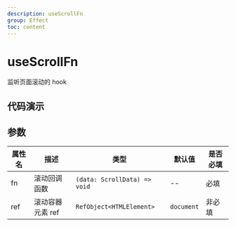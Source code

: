 ```yaml
---
description: useScrollFn
group: Effect
toc: content
---
```


# useScrollFn

监听页面滚动的 hook

## 代码演示

<code src="let-hooks/useScrollFn/demos/base.tsx" title="基本用法" description="滚动获取滚动信息"></code>

## 参数

| 属性名 | 描述             | 类型                         | 默认值     | 是否必填 |
| ------ | ---------------- | ---------------------------- | ---------- | -------- |
| fn     | 滚动回调函数     | `(data: ScrollData) => void` | --         | 必填     |
| ref    | 滚动容器元素 ref | `RefObject<HTMLElement>`     | `document` | 非必填   |
